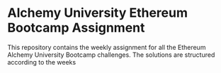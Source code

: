 # Alchemy University Ethereum Bootcamp Assignment  

This repository contains the weekly assignment for all the Ethereum Alchemy University Bootcamp challenges. The solutions are structured according to the weeks

